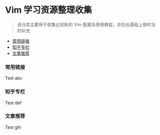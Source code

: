 # Vim 学习资源整理收集

> 该仓库主要用于收集比较新的 Vim 配置及使用教程，并在此基础上做时当的补充

- [常用链接](#常用链接)
- [知乎专栏](#知乎专栏)
- [文章推荐](#文章推荐)

### 常用链接
Test abc

### 知乎专栏
Test def

### 文章推荐
Test ghi
